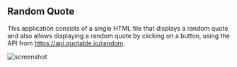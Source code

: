 ## Random Quote

This application consists of a single HTML file that displays a random quote and also allows displaying a random quote by clicking on a button, using the API from 
https://api.quotable.io/random.

![screenshot](https://github.com/Jesterlopez/random-quote/assets/57335632/adb0051c-e6fd-4ce5-b180-c18c862e7589)
